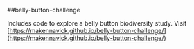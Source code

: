 ##belly-button-challenge

Includes code to explore a belly button biodiversity study. Visit [https://makennavick.github.io/belly-button-challenge/](https://makennavick.github.io/belly-button-challenge/)
